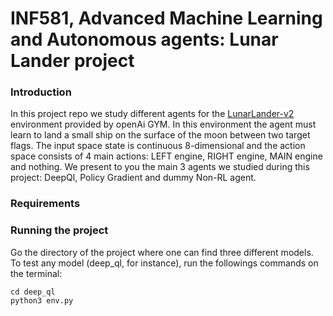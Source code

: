 # INF581, Advanced Machine Learning and Autonomous agents: Lunar Lander project
### Introduction
In this project repo we study different agents for the [LunarLander-v2](https://gym.openai.com/envs/LunarLander-v2/) environment provided by openAi GYM. In this environment the agent must learn to land a small ship on the surface of the moon between two target flags. The input space state is continuous 8-dimensional and the action space consists of 4 main actions: LEFT engine, RIGHT engine, MAIN engine and nothing. We present to you the main 3 agents we studied during this project: DeepQl, Policy Gradient and dummy Non-RL agent.
### Requirements
### Running the project
Go the directory of the project where one can find three different models. To test any model (deep_ql, for instance), run the followings commands on the terminal:
```
cd deep_ql
python3 env.py
```